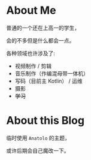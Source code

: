 # About Me

普通的一个还在上高一的学生，

会的不多但是什么都会一点。

各种领域也许涉及了:

- 视频制作 / 剪辑
- 音乐制作（作编混母带一体机）
- 写码（目前主 Kotlin） / 运维
- 摄影
- ~~学习~~

# About this Blog

临时使用 `Anatolo` 的主题，

或许后期会自己魔改一下。